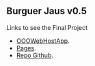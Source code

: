 ## Burguer Jaus v0.5

Links to see the Final Project
- [OOOWebHostApp](https://pf-gatica.000webhostapp.com).
- [Pages](https://gaticaholtmann.github.io/PF-Gatica/).
- [Repo Github](https://github.com/GaticaHoltmann/PF-Gatica). 
